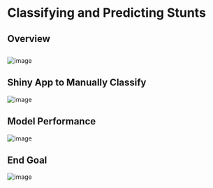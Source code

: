 # Classifying and Predicting Stunts
## Overview

##
![image](https://github.com/user-attachments/assets/33084bee-a7f4-4ec1-ac19-782d69b6932b)

## Shiny App to Manually Classify
![image](https://github.com/user-attachments/assets/533d8769-ff77-4eb0-a3bd-b0847118fffb)

## Model Performance
![image](https://github.com/user-attachments/assets/6be0f21d-19ee-4718-8862-30690d62cb36)

## End Goal
![image](https://github.com/user-attachments/assets/b22b7dd8-06e3-4fa0-8dbf-c3c70e416551)

